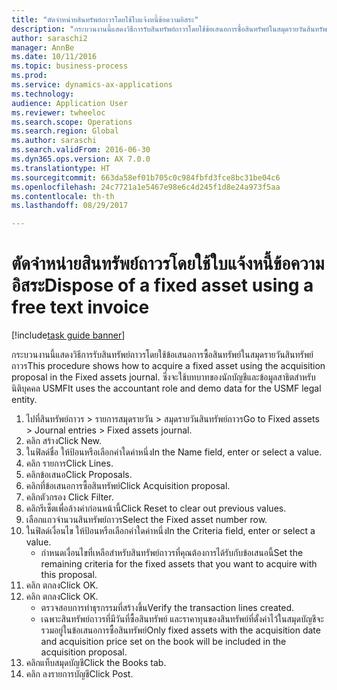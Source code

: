 ```yaml
--- 
title: "ตัดจำหน่ายสินทรัพย์ถาวรโดยใช้ใบแจ้งหนี้ข้อความอิสระ"
description: "กระบวนงานนี้แสดงวิธีการรับสินทรัพย์ถาวรโดยใช้ข้อเสนอการซื้อสินทรัพย์ในสมุดรายวันสินทรัพย์ถาวร"
author: saraschi2
manager: AnnBe
ms.date: 10/11/2016
ms.topic: business-process
ms.prod: 
ms.service: dynamics-ax-applications
ms.technology: 
audience: Application User
ms.reviewer: twheeloc
ms.search.scope: Operations
ms.search.region: Global
ms.author: saraschi
ms.search.validFrom: 2016-06-30
ms.dyn365.ops.version: AX 7.0.0
ms.translationtype: HT
ms.sourcegitcommit: 663da58ef01b705c0c984fbfd3fce8bc31be04c6
ms.openlocfilehash: 24c7721a1e5467e98e6c4d245f1d8e24a973f5aa
ms.contentlocale: th-th
ms.lasthandoff: 08/29/2017

---
```

# <a name="dispose-of-a-fixed-asset-using-a-free-text-invoice"></a><span data-ttu-id="6dd32-103">ตัดจำหน่ายสินทรัพย์ถาวรโดยใช้ใบแจ้งหนี้ข้อความอิสระ</span><span class="sxs-lookup"><span data-stu-id="6dd32-103">Dispose of a fixed asset using a free text invoice</span></span>

[!include[task guide banner](../../includes/task-guide-banner.md)]

<span data-ttu-id="6dd32-104">กระบวนงานนี้แสดงวิธีการรับสินทรัพย์ถาวรโดยใช้ข้อเสนอการซื้อสินทรัพย์ในสมุดรายวันสินทรัพย์ถาวร</span><span class="sxs-lookup"><span data-stu-id="6dd32-104">This procedure shows how to acquire a fixed asset using the acquisition proposal in the Fixed assets journal.</span></span> <span data-ttu-id="6dd32-105">ซึ่งจะใช้บทบาทของนักบัญชีและข้อมูลสาธิตสำหรับนิติบุคคล USMF</span><span class="sxs-lookup"><span data-stu-id="6dd32-105">It uses the accountant role and demo data for the USMF legal entity.</span></span>

1. <span data-ttu-id="6dd32-106">ไปที่สินทรัพย์ถาวร > รายการสมุดรายวัน > สมุดรายวันสินทรัพย์ถาวร</span><span class="sxs-lookup"><span data-stu-id="6dd32-106">Go to Fixed assets > Journal entries > Fixed assets journal.</span></span>
2. <span data-ttu-id="6dd32-107">คลิก สร้าง</span><span class="sxs-lookup"><span data-stu-id="6dd32-107">Click New.</span></span>
3. <span data-ttu-id="6dd32-108">ในฟิลด์ชื่อ ให้ป้อนหรือเลือกค่าใดค่าหนึ่ง</span><span class="sxs-lookup"><span data-stu-id="6dd32-108">In the Name field, enter or select a value.</span></span>
4. <span data-ttu-id="6dd32-109">คลิก รายการ</span><span class="sxs-lookup"><span data-stu-id="6dd32-109">Click Lines.</span></span>
5. <span data-ttu-id="6dd32-110">คลิกข้อเสนอ</span><span class="sxs-lookup"><span data-stu-id="6dd32-110">Click Proposals.</span></span>
6. <span data-ttu-id="6dd32-111">คลิกที่ข้อเสนอการซื้อสินทรัพย์</span><span class="sxs-lookup"><span data-stu-id="6dd32-111">Click Acquisition proposal.</span></span>
7. <span data-ttu-id="6dd32-112">คลิกตัวกรอง </span><span class="sxs-lookup"><span data-stu-id="6dd32-112">Click Filter.</span></span>
8. <span data-ttu-id="6dd32-113">คลิกรีเซ็ตเพื่อล้างค่าก่อนหน้านี้</span><span class="sxs-lookup"><span data-stu-id="6dd32-113">Click Reset to clear out previous values.</span></span>
9. <span data-ttu-id="6dd32-114">เลือกแถวจำนวนสินทรัพย์ถาวร</span><span class="sxs-lookup"><span data-stu-id="6dd32-114">Select the Fixed asset number row.</span></span>
10. <span data-ttu-id="6dd32-115">ในฟิลด์เงื่อนไข ให้ป้อนหรือเลือกค่าใดค่าหนึ่ง</span><span class="sxs-lookup"><span data-stu-id="6dd32-115">In the Criteria field, enter or select a value.</span></span>
    * <span data-ttu-id="6dd32-116">กำหนดเงื่อนไขที่เหลือสำหรับสินทรัพย์ถาวรที่คุณต้องการได้รับกับข้อเสนอนี้</span><span class="sxs-lookup"><span data-stu-id="6dd32-116">Set the remaining criteria for the fixed assets that you want to acquire with this proposal.</span></span>  
11. <span data-ttu-id="6dd32-117">คลิก ตกลง</span><span class="sxs-lookup"><span data-stu-id="6dd32-117">Click OK.</span></span>
12. <span data-ttu-id="6dd32-118">คลิก ตกลง</span><span class="sxs-lookup"><span data-stu-id="6dd32-118">Click OK.</span></span>
    * <span data-ttu-id="6dd32-119">ตรวจสอบการทำธุรกรรมที่สร้างขึ้น</span><span class="sxs-lookup"><span data-stu-id="6dd32-119">Verify the transaction lines created.</span></span>  
    * <span data-ttu-id="6dd32-120">เฉพาะสินทรัพย์ถาวรที่มีวันที่ซื้อสินทรัพย์ และราคาทุนของสินทรัพย์ที่ตั้งค่าไว้ในสมุดบัญชีจะรวมอยู่ในข้อเสนอการซื้อสินทรัพย์</span><span class="sxs-lookup"><span data-stu-id="6dd32-120">Only fixed assets with the acquisition date and acquisition price set on the book will be included in the acquisition proposal.</span></span>  
13. <span data-ttu-id="6dd32-121">คลิกแท็บสมุดบัญชี</span><span class="sxs-lookup"><span data-stu-id="6dd32-121">Click the Books tab.</span></span>
14. <span data-ttu-id="6dd32-122">คลิก ลงรายการบัญชี</span><span class="sxs-lookup"><span data-stu-id="6dd32-122">Click Post.</span></span>


